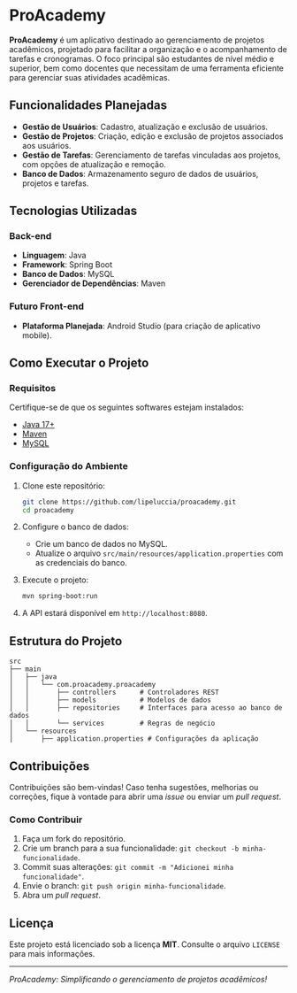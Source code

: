 # ProAcademy

**ProAcademy** é um aplicativo destinado ao gerenciamento de projetos acadêmicos, projetado para facilitar a organização e o acompanhamento de tarefas e cronogramas. O foco principal são estudantes de nível médio e superior, bem como docentes que necessitam de uma ferramenta eficiente para gerenciar suas atividades acadêmicas.

## Funcionalidades Planejadas

- **Gestão de Usuários**: Cadastro, atualização e exclusão de usuários.
- **Gestão de Projetos**: Criação, edição e exclusão de projetos associados aos usuários.
- **Gestão de Tarefas**: Gerenciamento de tarefas vinculadas aos projetos, com opções de atualização e remoção.
- **Banco de Dados**: Armazenamento seguro de dados de usuários, projetos e tarefas.

## Tecnologias Utilizadas

### Back-end
- **Linguagem**: Java
- **Framework**: Spring Boot
- **Banco de Dados**: MySQL
- **Gerenciador de Dependências**: Maven

### Futuro Front-end
- **Plataforma Planejada**: Android Studio (para criação de aplicativo mobile).

## Como Executar o Projeto

### Requisitos

Certifique-se de que os seguintes softwares estejam instalados:
- [Java 17+](https://www.oracle.com/java/technologies/javase-downloads.html)
- [Maven](https://maven.apache.org/download.cgi)
- [MySQL](https://dev.mysql.com/downloads/installer/)

### Configuração do Ambiente

1. Clone este repositório:
   ```bash
   git clone https://github.com/lipeluccia/proacademy.git
   cd proacademy
   ```

2. Configure o banco de dados:
   - Crie um banco de dados no MySQL.
   - Atualize o arquivo `src/main/resources/application.properties` com as credenciais do banco.

3. Execute o projeto:
   ```bash
   mvn spring-boot:run
   ```

4. A API estará disponível em `http://localhost:8080`.

## Estrutura do Projeto

```plaintext
src
├── main
│   ├── java
│   │   └── com.proacademy.proacademy
│   │       ├── controllers      # Controladores REST
│   │       ├── models           # Modelos de dados
│   │       ├── repositories     # Interfaces para acesso ao banco de dados
│   │       └── services         # Regras de negócio
│   └── resources
│       ├── application.properties # Configurações da aplicação
```

## Contribuições

Contribuições são bem-vindas! Caso tenha sugestões, melhorias ou correções, fique à vontade para abrir uma *issue* ou enviar um *pull request*.

### Como Contribuir

1. Faça um fork do repositório.
2. Crie um branch para a sua funcionalidade: `git checkout -b minha-funcionalidade`.
3. Commit suas alterações: `git commit -m "Adicionei minha funcionalidade"`.
4. Envie o branch: `git push origin minha-funcionalidade`.
5. Abra um *pull request*.

## Licença

Este projeto está licenciado sob a licença **MIT**. Consulte o arquivo `LICENSE` para mais informações.

---
*ProAcademy: Simplificando o gerenciamento de projetos acadêmicos!*
```

